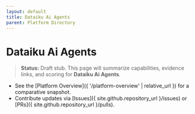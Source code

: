 ```yaml
---
layout: default
title: Dataiku Ai Agents
parent: Platform Directory
---
```


# Dataiku Ai Agents

> **Status:** Draft stub. This page will summarize capabilities, evidence links, and scoring for **Dataiku Ai Agents**.

- See the [Platform Overview]({ '/platform-overview' | relative_url }) for a comparative snapshot.
- Contribute updates via [Issues]({ site.github.repository_url }/issues) or [PRs]({ site.github.repository_url }/pulls).
